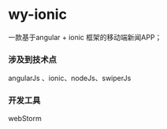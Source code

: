 # wy-ionic
一款基于angular + ionic 框架的移动端新闻APP；

### 涉及到技术点
angularJs 、ionic、nodeJs、swiperJs

### 开发工具
webStorm


